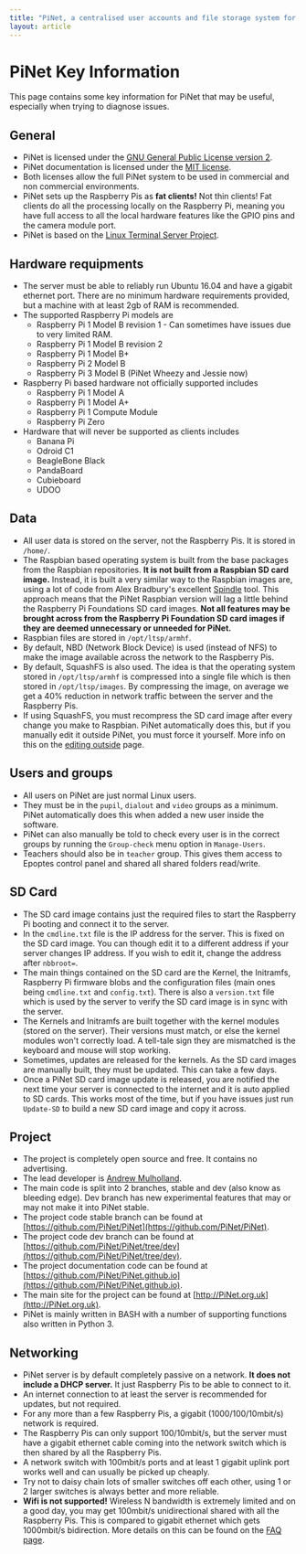 ```yaml
---
title: "PiNet, a centralised user accounts and file storage system for a Raspberry Pi classroom."
layout: article
---
```


# PiNet Key Information

This page contains some key information for PiNet that may be useful, especially when trying to diagnose issues.   

## General
- PiNet is licensed under the [GNU General Public License version 2](https://github.com/PiNet/PiNet/blob/dev/LICENSE).
- PiNet documentation is licensed under the [MIT license](https://github.com/PiNet/PiNet.github.io/blob/master/LICENSE).
- Both licenses allow the full PiNet system to be used in commercial and non commercial environments.
- PiNet sets up the Raspberry Pis as **fat clients!** Not thin clients! Fat clients do all the processing locally on the Raspberry Pi, meaning you have full access to all the local hardware features like the GPIO pins and the camera module port.
- PiNet is based on the [Linux Terminal Server Project](http://www.ltsp.org/).   

## Hardware requipments
- The server must be able to reliably run Ubuntu 16.04 and have a gigabit ethernet port. There are no minimum hardware requirements provided, but a machine with at least 2gb of RAM is recommended.
- The supported Raspberry Pi models are
  - Raspberry Pi 1 Model B revision 1 - Can sometimes have issues due to very limited RAM.
  - Raspberry Pi 1 Model B revision 2
  - Raspberry Pi 1 Model B+
  - Raspberry Pi 2 Model B   
  - Raspberry Pi 3 Model B (PiNet Wheezy and Jessie now)    
- Raspberry Pi based hardware not officially supported includes
  - Raspberry Pi 1 Model A
  - Raspberry Pi 1 Model A+
  - Raspberry Pi 1 Compute Module
  - Raspberry Pi Zero    
- Hardware that will never be supported as clients includes
  - Banana Pi
  - Odroid C1
  - BeagleBone Black
  - PandaBoard
  - Cubieboard
  - UDOO


## Data
- All user data is stored on the server, not the Raspberry Pis. It is stored in ```/home/```.   
- The Raspbian based operating system is built from the base packages from the Raspbian repositories. **It is not built from a Raspbian SD card image.** Instead, it is built a very similar way to the Raspbian images are, using a lot of code from Alex Bradbury's excellent [Spindle](https://github.com/asb/spindle) tool. This approach means that the PiNet Raspbian version will lag a little behind the Raspberry Pi Foundations SD card images. **Not all features may be brought across from the Raspberry Pi Foundation SD card images if they are deemed unnecessary or unneeded for PiNet.**   
- Raspbian files are stored in ```/opt/ltsp/armhf```.
- By default, NBD (Network Block Device) is used (instead of NFS) to make the image available across the network to the Raspberry Pis.
- By default, SquashFS is also used. The idea is that the operating system stored in ```/opt/ltsp/armhf``` is compressed into a single file which is then stored in ```/opt/ltsp/images```. By compressing the image, on average we get a 40% reduction in network traffic between the server and the Raspberry Pis.
- If using SquashFS, you must recompress the SD card image after every change you make to Raspbian. PiNet automatically does this, but if you manually edit it outside PiNet, you must force it yourself. More info on this on the [editing outside](advanced/editing-outside.html) page.

## Users and groups
- All users on PiNet are just normal Linux users.
- They must be in the ```pupil```, ```dialout``` and ```video``` groups as a minimum. PiNet automatically does this when added a new user inside the software.
- PiNet can also manually be told to check every user is in the correct groups by running the ```Group-check``` menu option in ```Manage-Users```.
- Teachers should also be in ```teacher``` group. This gives them access to Epoptes control panel and shared all shared folders read/write.

## SD Card
- The SD card image contains just the required files to start the Raspberry Pi booting and connect it to the server.
- In the ```cmdline.txt``` file is the IP address for the server. This is fixed on the SD card image. You can though edit it to a different address if your server changes IP address. If you wish to edit it, change the address after ```nbbroot=```.
- The main things contained on the SD card are the Kernel, the Initramfs, Raspberry Pi firmware blobs and the configuration files (main ones being ```cmdline.txt``` and ```config.txt```). There is also a ```version.txt``` file which is used by the server to verify the SD card image is in sync with the server.   
- The Kernels and Initramfs are built together with the kernel modules (stored on the server). Their versions must match, or else the kernel modules won't correctly load. A tell-tale sign they are mismatched is the keyboard and mouse will stop working.
- Sometimes, updates are released for the kernels. As the SD card images are manually built, they must be updated. This can take a few days.
- Once a PiNet SD card image update is released, you are notified the next time your server is connected to the internet and it is auto applied to SD cards. This works most of the time, but if you have issues just run ```Update-SD``` to build a new SD card image and copy it across.

## Project
- The project is completely open source and free. It contains no advertising.
- The lead developer is [Andrew Mulholland](http://pi.gbaman.info/?page_id=90).
- The main code is split into 2 branches, stable and dev (also know as bleeding edge). Dev branch has new experimental features that may or may not make it into PiNet stable.
- The project code stable branch can be found at [https://github.com/PiNet/PiNet](https://github.com/PiNet/PiNet).
- The project code dev branch can be found at [https://github.com/PiNet/PiNet/tree/dev](https://github.com/PiNet/PiNet/tree/dev).
- The project documentation code can be found at [https://github.com/PiNet/PiNet.github.io](https://github.com/PiNet/PiNet.github.io).
- The main site for the project can be found at [http://PiNet.org.uk](http://PiNet.org.uk).
- PiNet is mainly written in BASH with a number of supporting functions also written in Python 3.

## Networking
- PiNet server is by default completely passive on a network. **It does not include a DHCP server.** It just Raspberry Pis to be able to connect to it.
- An internet connection to at least the server is recommended for updates, but not required.   
- For any more than a few Raspberry Pis, a gigabit (1000/100/10mbit/s) network is required.
- The Raspberry Pis can only support 100/10mbit/s, but the server must have a gigabit ethernet cable coming into the network switch which is then shared by all the Raspberry Pis.
- A network switch with 100mbit/s ports and at least 1 gigabit uplink port works well and can usually be picked up cheaply.
- Try not to daisy chain lots of smaller switches off each other, using 1 or 2 larger switches is always better and more reliable.
- **Wifi is not supported!** Wireless N bandwidth is extremely limited and on a good day, you may get 100mbit/s unidirectional shared with all the Raspberry Pis. This is compared to gigabit ethernet which gets 1000mbit/s bidirection. More details on this can be found on the [FAQ page](faq.html).
